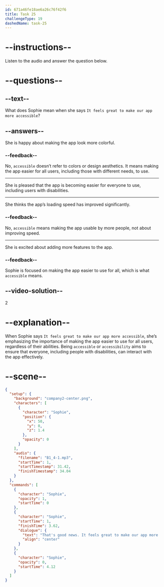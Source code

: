 ```yaml
---
id: 671a46fe18ae6a26c76f42f6
title: Task 25
challengeType: 19
dashedName: task-25
---
```


<!-- (audio) Sophie: That’s good news! It feels great to make our app more accessible. -->

# --instructions--

Listen to the audio and answer the question below.

# --questions--

## --text--

What does Sophie mean when she says `It feels great to make our app more accessible`?

## --answers--

She is happy about making the app look more colorful.

### --feedback--

No, `accessible` doesn’t refer to colors or design aesthetics. It means making the app easier for all users, including those with different needs, to use.

---

She is pleased that the app is becoming easier for everyone to use, including users with disabilities.

---

She thinks the app’s loading speed has improved significantly.

### --feedback--

No, `accessible` means making the app usable by more people, not about improving speed.

---

She is excited about adding more features to the app.

### --feedback--

Sophie is focused on making the app easier to use for all, which is what `accessible` means.

## --video-solution--

2

# --explanation--

When Sophie says `It feels great to make our app more accessible`, she’s emphasizing the importance of making the app easier to use for all users, regardless of their abilities. Being `accessible` or `accessibility` aims to ensure that everyone, including people with disabilities, can interact with the app effectively.

# --scene--

```json
{
  "setup": {
    "background": "company2-center.png",
    "characters": [
      {
        "character": "Sophie",
        "position": {
          "x": 50,
          "y": 0,
          "z": 1.4
        },
        "opacity": 0
      }
    ],
    "audio": {
      "filename": "B1_4-1.mp3",
      "startTime": 1,
      "startTimestamp": 31.42,
      "finishTimestamp": 34.04
    }
  },
  "commands": [
    {
      "character": "Sophie",
      "opacity": 1,
      "startTime": 0
    },
    {
      "character": "Sophie",
      "startTime": 1,
      "finishTime": 3.62,
      "dialogue": {
        "text": "That's good news. It feels great to make our app more accessible.",
        "align": "center"
      }
    },
    {
      "character": "Sophie",
      "opacity": 0,
      "startTime": 4.12
    }
  ]
}
```
